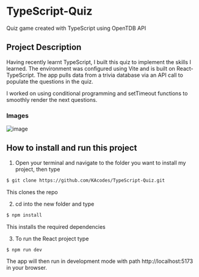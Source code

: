 # TypeScript-Quiz
Quiz game created with TypeScript using OpenTDB API 

## Project Description

Having recently learnt TypeScript, I built this quiz to implement the skills I learned. The environment was configured using Vite and is built on React-TypeScript.
The app pulls data from a trivia database via an API call to populate the questions in the quiz. 

I worked on using conditional programming and setTimeout functions to smoothly render the next questions. 

### Images
![image](https://user-images.githubusercontent.com/61561703/229323841-64bd7243-3dc6-4960-848e-b0a8620dcebf.png)


## How to install and run this project

1) Open your terminal and navigate to the folder you want to install my project, then type

```bash
$ git clone https://github.com/KAcodes/TypeScript-Quiz.git
```
  This clones the repo

2) cd into the new folder and type

```bash
$ npm install 
```
  This installs the required dependencies

3) To run the React project type 

```bash
$ npm run dev 
```

  The app will then run in development mode with path http://localhost:5173 in your browser.
